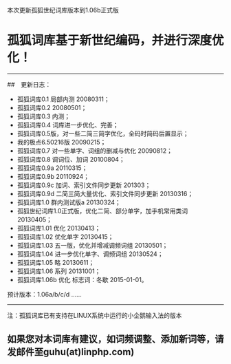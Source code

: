 本次更新孤狐世纪词库版本到1.06b正式版

# 孤狐词库基于新世纪编码，并进行深度优化！

---

##　更新日志：

* 孤狐词库0.1 局部内测 20080311； 
* 孤狐词库0.2 20080501；
* 孤狐词库0.3 内测；
* 孤狐词库0.4 词库进一步优化、完善；
* 孤狐词库0.5版，对一些二简三简字优化，全码时简码后置显示；
* 我的极点6.50216版 20090215；
* 孤狐词库0.7 对一些单字、词组的删减与优化 20090812；
* 孤狐词库0.8 调词位、加词 20100804；
* 孤狐词库0.9a 20110315；
* 孤狐词库0.9b 20110924；
* 孤狐词库0.9c 加词、索引文件同步更新 201303；
* 孤狐词库0.9d 二简三简大量优化、索引文件同步更新 20130316；
* 孤狐词库1.0 群内测试版a 20130324；
* 孤狐世纪词库1.0正式版，优化二简、部分单字，加手机常用类词 20130405；
* 孤狐词库1.01 优化 20130413；
* 孤狐词库1.02 优化单字 20130415；
* 孤狐词库1.03 五一版，优化并增减调频词组 20130501；
* 孤狐词库1.04 进一步优化单字、调频词组 20130524；
* 孤狐词库1.05 略 20130611；
* 孤狐词库1.06 系列 20131001；
* 孤狐词库1.06b 优化 标志词：冬歇 2015-01-01。
     
预计版本：1.06a/b/c/d ……

---

注：孤狐词库已有支持在LINUX系统中运行的小企鹅输入法的版本

## 如果您对本词库有建议，如词频调整、添加新词等，请发邮件至guhu(at)linphp.com) 


